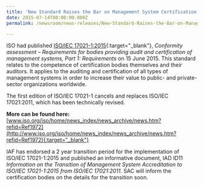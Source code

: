 ```yaml
---
title: 'New Standard Raises the Bar on Management System Certification'
date: 2015-07-14T00:00:00.000Z
permalink: /newsroom/news-releases/New-Standard-Raises-the-Bar-on-Management-System-Certification

---
```



ISO had published [ISO/IEC 17021-1:2015](http://www.iso.org/obp/ui/#iso:std:iso-iec:17021:-1:ed-1:v1:en){:target="_blank"}, *Conformity assessment – Requirements for bodies providing audit and certification of management systems, Part 1: Requirements* on 15 June 2015. This standard relates to the competence of certification bodies themselves and their auditors. It applies to the auditing and certification of all types of management systems in order to increase their value to public- and private-sector organizations worldwide.
 
The first edition of ISO/IEC 17021-1 cancels and replaces ISO/IEC 17021:2011, which has been technically revised.  
 
**More can be found here:** [www.iso.org/iso/home/news_index/news_archive/news.htm?refid=Ref1972](http://www.iso.org/iso/home/news_index/news_archive/news.htm?refid=Ref1972){:target="_blank"}
 
IAF has endorsed a 2 year transition period for the implementation of ISO/IEC 17021-1:2015 and published an informative document, IAD ID11 *Information on the Transition of Management System Accreditation to ISO/IEC 17021-1:2015 from ISO/IEC 17021:2011*. SAC will inform the certification bodies on the details for the transition soon.
